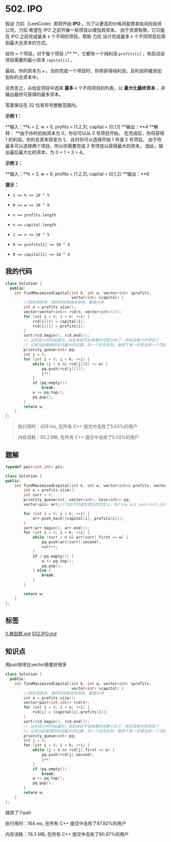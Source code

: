 # 502. IPO
假设 力扣（LeetCode）即将开始 **IPO** 。为了以更高的价格将股票卖给风险投资公司，力扣 希望在 IPO 之前开展一些项目以增加其资本。 由于资源有限，它只能在 IPO 之前完成最多 `k` 个不同的项目。帮助 力扣 设计完成最多 `k` 个不同项目后得到最大总资本的方式。

给你 `n` 个项目。对于每个项目 `i`** **，它都有一个纯利润 `profits[i]` ，和启动该项目需要的最小资本 `capital[i]` 。

最初，你的资本为 `w` 。当你完成一个项目时，你将获得纯利润，且利润将被添加到你的总资本中。

总而言之，从给定项目中选择 **最多** `k` 个不同项目的列表，以 **最大化最终资本** ，并输出最终可获得的最多资本。

答案保证在 32 位有符号整数范围内。

 

**示例 1：**

**输入：**k = 2, w = 0, profits = [1,2,3], capital = [0,1,1]
**输出：**4
**解释：
**由于你的初始资本为 0，你仅可以从 0 号项目开始。
在完成后，你将获得 1 的利润，你的总资本将变为 1。
此时你可以选择开始 1 号或 2 号项目。
由于你最多可以选择两个项目，所以你需要完成 2 号项目以获得最大的资本。
因此，输出最后最大化的资本，为 0 + 1 + 3 = 4。


**示例 2：**

**输入：**k = 3, w = 0, profits = [1,2,3], capital = [0,1,2]
**输出：**6




**提示：**


- `1 <= k <= 10 ^ 5`

- `0 <= w <= 10 ^ 9`

- `n == profits.length`

- `n == capital.length`

- `1 <= n <= 10 ^ 5`

- `0 <= profits[i] <= 10 ^ 4`

- `0 <= capital[i] <= 10 ^ 9`


## 我的代码

```c++
class Solution {
  public:
    int findMaximizedCapital(int k, int w, vector<int> &profits,
                             vector<int> &capital) {
        //按利润排序，相同利润按成本排序，都是升序
        int n = profits.size();
        vector<vector<int>> rcd(n, vector<int>(2));
        for (int i = 0; i < n; ++i) {
            rcd[i][0] = capital[i];
            rcd[i][1] = profits[i];
        }
        sort(rcd.begin(), rcd.end());
        // 从利润小的开始遍历，往后肯定不会再看利润更小的了，除非没更大的项目了
        // 记录当前能做的利润最大的位置，存一个优先队列，每停下来一步就去掉一个顶部
        priority_queue<int> pq;
        int j = 0;
        for (int i = 0; i < k; ++i) {
            while (j < n && rcd[j][0] <= w) {
                pq.push(rcd[j][1]);
                j++;
            }
            if (pq.empty())
                break;
            w += pq.top();
            pq.pop();
        }
        return w;
    }
};
```
> 执行用时：428 ms, 在所有 C++ 提交中击败了5.03%的用户
>
> 内存消耗：95.2 MB, 在所有 C++ 提交中击败了5.03%的用户

## 题解

```c++
typedef pair<int,int> pii;

class Solution {
public:
    int findMaximizedCapital(int k, int w, vector<int>& profits, vector<int>& capital) {
        int n = profits.size();
        int curr = 0;
        priority_queue<int, vector<int>, less<int>> pq;
        vector<pii> arr;//力扣不知道在哪包的宏定义，define pii pair<int,int>

        for (int i = 0; i < n; ++i) {
            arr.push_back({capital[i], profits[i]});
        }
        sort(arr.begin(), arr.end());
        for (int i = 0; i < k; ++i) {
            while (curr < n && arr[curr].first <= w) {
                pq.push(arr[curr].second);
                curr++;
            }
            if (!pq.empty()) {
                w += pq.top();
                pq.pop();
            } else {
                break;
            }
        }

        return w;
    }
};

```

## 标签
[0.典型题.md](0.典型题.md)
[502.IPO.md](502.IPO.md)

## 知识点

用pair排序比vector嵌套好很多

```c++
class Solution {
  public:
    int findMaximizedCapital(int k, int w, vector<int> &profits,
                             vector<int> &capital) {
        //按利润排序，相同利润按成本排序，都是升序
        int n = profits.size();
        vector<pair<int,int>> rcd(n);
        for (int i = 0; i < n; ++i) {
            rcd[i] = {capital[i],profits[i]};
        }
        sort(rcd.begin(), rcd.end());
        // 从利润小的开始遍历，往后肯定不会再看利润更小的了，除非没更大的项目了
        // 记录当前能做的利润最大的位置，存一个优先队列，每停下来一步就去掉一个顶部
        priority_queue<int> pq;
        int j = 0;
        for (int i = 0; i < k; ++i) {
            while (j < n && rcd[j].first <= w) {
                pq.push(rcd[j].second);
                j++;
            }
            if (pq.empty())
                break;
            w += pq.top();
            pq.pop();
        }
        return w;
    }
};
```

就改了个pair 

执行用时：164 ms, 在所有 C++ 提交中击败了87.92%的用户

内存消耗：76.3 MB, 在所有 C++ 提交中击败了80.87%的用户
